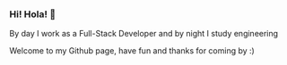 ### Hi! Hola! 👋

By day I work as a Full-Stack Developer and by night I study engineering

Welcome to my Github page, have fun and thanks for coming by :)
